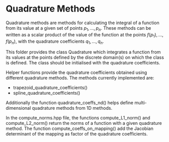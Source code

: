 # Quadrature Methods

Quadrature methods are methods for calculating the integral of a function from its value at a given set of points $`p_1, ..., p_n`$.
These methods can be written as a scalar product of the value of the function at the points $`f(p_1), ..., f(p_n)`$, with the quadrature coefficients $`q_1, ..., q_n`$.

This folder provides the class Quadrature which integrates a function from its values at the points defined by the discrete domain(s) on which the class is defined.
The class should be initialised with the quadrature coefficients.

Helper functions provide the quadrature coefficients obtained using different quadrature methods.
The methods currently implemented are:
-  trapezoid\_quadrature\_coefficients()
-  spline\_quadrature\_coefficients()


Additionally the function quadrature\_coeffs\_nd() helps define multi-dimensional quadrature methods from 1D methods.

In the compute\_norms.hpp file, the functions compute\_L1\_norm() and compute\_L2\_norm() return the norms of a function with a given quadrature method. 
The function compute\_coeffs\_on\_mapping() add the Jacobian determinant of the mapping as factor of the quadrature coefficients. 